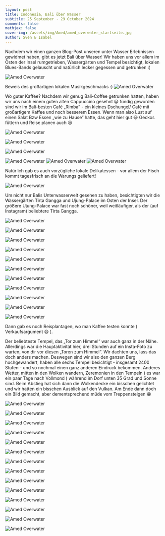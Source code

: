 ```yaml
---
layout: post
title: Indonesia, Bali über Wasser
subtitle: 25 September - 29 October 2024
comments: false
mathjax: false
cover-img: /assets/img/Amed/amed_overwater_startseite.jpg
author: Sven & Isabel
---
```


Nachdem wir einen ganzen Blog-Post unseren unter Wasser Erlebnissen gewidmet haben, gibt es jetzt Bali über Wasser!
Wir haben uns vor allem im Osten der Insel rumgetrieben, Wassergärten und Tempel besichtigt, lokalen Blues-Bands gelauscht und natürlich lecker gegessen und getrunken :)   

![Amed Overwater](/assets/img/Amed/amed_overwater_1.jpg)

Beweis des großartigen lokalen Musikgeschmacks :)
![Amed Overwater](/assets/img/Amed/amed_overwater_3.jpg)

Wo guter Kaffee? Nachdem wir genug Bali-Coffee getrunken hatten, haben wir uns nach einem guten alten Cappuccino gesehnt 😀 fündig geworden sind wir im Bali-besten Café „Rimba“ - ein kleines Dschungel/ Café mit großartigem Kaffee und noch besserem Essen. Wenn man also Lust auf einen Salat Bzw Essen „wie zu Hause“ hatte, das geht hier gut 😃
Geckos füttern und Reise planen auch 😃

![Amed Overwater](/assets/img/Amed/amed_overwater_rimba_1.jpg)

![Amed Overwater](/assets/img/Amed/amed_overwater_rimba_3.jpg)

![Amed Overwater](/assets/img/Amed/amed_overwater_rimba_4.jpg)

![Amed Overwater](/assets/img/Amed/amed_overwater_rimba_2.jpg)
![Amed Overwater](/assets/img/Amed/amed_overwater_gecko_1.jpg)
![Amed Overwater](/assets/img/Amed/amed_overwater_gecko_2.jpg)

Natürlich gab es auch vorzügliche lokale Delikatessen - vor allem der Fisch kommt tagesfrisch an die Warungs geliefert!

![Amed Overwater](/assets/img/Amed/amed_overwater_food_1.jpg)

Um nicht nur Balis Unterwasserwelt gesehen zu haben, besichtigten wir die Wassergärten Tirta Gangga und Ujung-Palace im Osten der Insel. Der größere Ujung-Palace war fast noch schöner, weil weitläufiger, als der (auf Instagram) beliebtere Tirta Gangga.

![Amed Overwater](/assets/img/Amed/amed_overwater_temple_1.jpg)

![Amed Overwater](/assets/img/Amed/amed_overwater_temple_2.jpg)

![Amed Overwater](/assets/img/Amed/amed_overwater_temple_3.jpg)

![Amed Overwater](/assets/img/Amed/amed_overwater_temple_4.jpg)

![Amed Overwater](/assets/img/Amed/amed_overwater_temple_9.jpg)

![Amed Overwater](/assets/img/Amed/amed_overwater_temple_10.jpg)

![Amed Overwater](/assets/img/Amed/amed_overwater_temple_11.jpg)

![Amed Overwater](/assets/img/Amed/amed_overwater_temple_12.jpg)

![Amed Overwater](/assets/img/Amed/amed_overwater_temple_13.jpg)

![Amed Overwater](/assets/img/Amed/amed_overwater_temple_14.jpg)

![Amed Overwater](/assets/img/Amed/amed_overwater_temple_15.jpg)



Dann gab es noch Reisplantagen, wo man Kaffee testen konnte ( Verkaufsargument 😃 ).

Der beliebteste Tempel, das „Tor zum Himmel“ war auch ganz in der Nähe. Allerdings war die Hauptaktivität hier, drei Stunden auf ein Insta-Foto zu warten, von dir vor diesen „Toren zum Himmel“.
Wir dachten uns, lass das doch anders machen. Deswegen sind wir also den ganzen Berg hochgewandert, haben alle sechs Tempel besichtigt - insgesamt 2400 Stufen - und so nochmal einen ganz anderen Eindruck bekommen. Anderes Wetter, mitten in den Wolken wandern, Zeremonien in den Tempeln ( es war ein paar Tage nach Vollmond ) während im Dorf unten 35 Grad und Sonne sind. Beim Abstieg hat sich dann die Wolkendecke ein bisschen gelichtet und wir hatten ein bisschen Ausblick auf den Vulkan. Am Ende dann doch ein Bild gemacht, aber dementsprechend müde vom Treppensteigen 😀












![Amed Overwater](/assets/img/Amed/amed_overwater_temple_5.jpg)

![Amed Overwater](/assets/img/Amed/amed_overwater_temple_6.jpg)

![Amed Overwater](/assets/img/Amed/amed_overwater_temple_7.jpg)

![Amed Overwater](/assets/img/Amed/amed_overwater_temple_8.jpg)



![Amed Overwater](/assets/img/Amed/amed_overwater_temple_16.jpg)

![Amed Overwater](/assets/img/Amed/amed_overwater_temple_17.jpg)

![Amed Overwater](/assets/img/Amed/amed_overwater_temple_18.jpg)

![Amed Overwater](/assets/img/Amed/amed_overwater_temple_19.jpg)

![Amed Overwater](/assets/img/Amed/amed_overwater_temple_20.jpg)

![Amed Overwater](/assets/img/Amed/amed_overwater_temple_21.jpg)

![Amed Overwater](/assets/img/Amed/amed_overwater_temple_22.jpg)

![Amed Overwater](/assets/img/Amed/amed_overwater_temple_23.jpg)

![Amed Overwater](/assets/img/Amed/amed_overwater_temple_24.jpg)


![Amed Overwater](/assets/img/Amed/amed_overwater_2.jpg)

